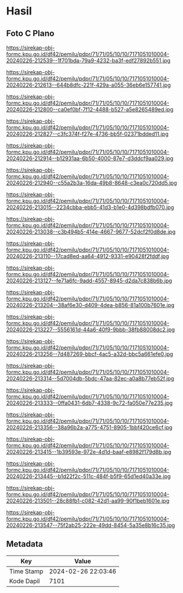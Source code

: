 # Hasil

## Foto C Plano

https://sirekap-obj-formc.kpu.go.id/df42/pemilu/pdpr/71/71/05/10/10/7171051010004-20240226-212539--1f701bda-79a9-4232-ba3f-edf27892b551.jpg

https://sirekap-obj-formc.kpu.go.id/df42/pemilu/pdpr/71/71/05/10/10/7171051010004-20240226-212613--644b8dfc-221f-429a-a055-36eb6e157741.jpg

https://sirekap-obj-formc.kpu.go.id/df42/pemilu/pdpr/71/71/05/10/10/7171051010004-20240226-212800--ca0ef0bf-7f12-4488-b527-a5e8265489ed.jpg

https://sirekap-obj-formc.kpu.go.id/df42/pemilu/pdpr/71/71/05/10/10/7171051010004-20240226-212827--c3fc374f-f27e-4736-bb5f-02371bdded11.jpg

https://sirekap-obj-formc.kpu.go.id/df42/pemilu/pdpr/71/71/05/10/10/7171051010004-20240226-212914--b12931aa-6b50-4000-87e7-d3ddcf9aa029.jpg

https://sirekap-obj-formc.kpu.go.id/df42/pemilu/pdpr/71/71/05/10/10/7171051010004-20240226-212940--c55a2b3a-16da-49b8-8648-c3ea0c720dd5.jpg

https://sirekap-obj-formc.kpu.go.id/df42/pemilu/pdpr/71/71/05/10/10/7171051010004-20240226-213015--2234cbba-ebb5-41d3-b1e0-4d398bdfb070.jpg

https://sirekap-obj-formc.kpu.go.id/df42/pemilu/pdpr/71/71/05/10/10/7171051010004-20240226-213038--c3b494b5-414e-4667-9677-52dcf2f0d8de.jpg

https://sirekap-obj-formc.kpu.go.id/df42/pemilu/pdpr/71/71/05/10/10/7171051010004-20240226-213110--17cad8ed-aa64-4912-9331-e90428f2fddf.jpg

https://sirekap-obj-formc.kpu.go.id/df42/pemilu/pdpr/71/71/05/10/10/7171051010004-20240226-213127--fe71a6fc-9add-4557-8945-d2da7c838b6b.jpg

https://sirekap-obj-formc.kpu.go.id/df42/pemilu/pdpr/71/71/05/10/10/7171051010004-20240226-213204--38af6e30-d409-4dea-b856-81a100b7601e.jpg

https://sirekap-obj-formc.kpu.go.id/df42/pemilu/pdpr/71/71/05/10/10/7171051010004-20240226-213227--5556161d-44a6-40f9-9bbb-38fb88008dc2.jpg

https://sirekap-obj-formc.kpu.go.id/df42/pemilu/pdpr/71/71/05/10/10/7171051010004-20240226-213256--7d487269-bbcf-4ac5-a32d-bbc5a661efe0.jpg

https://sirekap-obj-formc.kpu.go.id/df42/pemilu/pdpr/71/71/05/10/10/7171051010004-20240226-213314--5d7004db-5bdc-47aa-82ec-a0a8b77eb52f.jpg

https://sirekap-obj-formc.kpu.go.id/df42/pemilu/pdpr/71/71/05/10/10/7171051010004-20240226-213333--0ffa0431-6db7-4338-9c72-fa050e77e235.jpg

https://sirekap-obj-formc.kpu.go.id/df42/pemilu/pdpr/71/71/05/10/10/7171051010004-20240226-213356--38a96b2a-a775-4751-8905-1bbf420ce6cf.jpg

https://sirekap-obj-formc.kpu.go.id/df42/pemilu/pdpr/71/71/05/10/10/7171051010004-20240226-213415--1b39593e-972e-4d1d-baaf-e8982f179d8b.jpg

https://sirekap-obj-formc.kpu.go.id/df42/pemilu/pdpr/71/71/05/10/10/7171051010004-20240226-213445--b1d22f2c-511c-484f-b5f9-65d1ed40a33e.jpg

https://sirekap-obj-formc.kpu.go.id/df42/pemilu/pdpr/71/71/05/10/10/7171051010004-20240226-213501--28c88fb1-c082-42d1-aa99-90f1beb1601e.jpg

https://sirekap-obj-formc.kpu.go.id/df42/pemilu/pdpr/71/71/05/10/10/7171051010004-20240226-213547--75f2ab25-222e-49dd-8454-5a35e8b16c35.jpg


## Metadata

| Key        | Value               |
| ---------- | ------------------- |
| Time Stamp | 2024-02-26 22:03:46 |
| Kode Dapil | 7101                |




